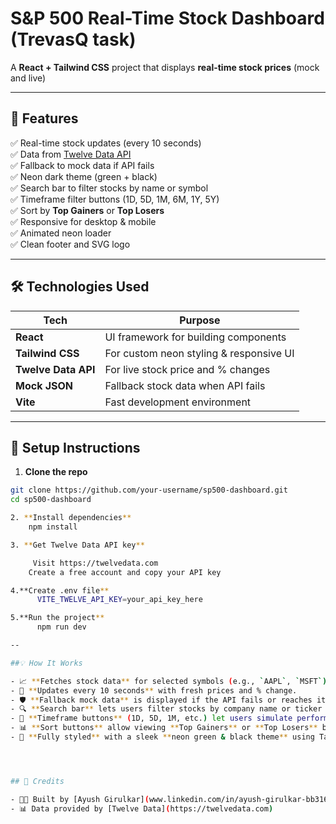 # S&P 500 Real-Time Stock Dashboard (TrevasQ task)

A **React + Tailwind CSS** project that displays **real-time stock prices** (mock and live)

---

## 🚀 Features

✅ Real-time stock updates (every 10 seconds)  
✅ Data from [Twelve Data API](https://twelvedata.com/)  
✅ Fallback to mock data if API fails  
✅ Neon dark theme (green + black)  
✅ Search bar to filter stocks by name or symbol  
✅ Timeframe filter buttons (1D, 5D, 1M, 6M, 1Y, 5Y)  
✅ Sort by **Top Gainers** or **Top Losers**  
✅ Responsive for desktop & mobile  
✅ Animated neon loader  
✅ Clean footer and SVG logo

---

## 🛠️ Technologies Used

| Tech            | Purpose                                  |
|-----------------|-------------------------------------------|
| **React**       | UI framework for building components     |
| **Tailwind CSS**| For custom neon styling & responsive UI  |
| **Twelve Data API** | For live stock price and % changes     |
| **Mock JSON**   | Fallback stock data when API fails       |
| **Vite**        | Fast development environment              |

---
## 🔑 Setup Instructions

1. **Clone the repo**

```bash
git clone https://github.com/your-username/sp500-dashboard.git
cd sp500-dashboard

2. **Install dependencies**
    npm install

3. **Get Twelve Data API key**

     Visit https://twelvedata.com
    Create a free account and copy your API key

4.**Create .env file**
      VITE_TWELVE_API_KEY=your_api_key_here

5.**Run the project**
      npm run dev

--

##💡 How It Works

- 📈 **Fetches stock data** for selected symbols (e.g., `AAPL`, `MSFT`) using the [Twelve Data API](https://twelvedata.com).
- 🔄 **Updates every 10 seconds** with fresh prices and % change.
- 🛡️ **Fallback mock data** is displayed if the API fails or reaches its limit.
- 🔍 **Search bar** lets users filter stocks by company name or ticker symbol.
- 📅 **Timeframe buttons** (1D, 5D, 1M, etc.) let users simulate performance filtering (UI only for now).
- 📊 **Sort buttons** allow viewing **Top Gainers** or **Top Losers** based on % change.
- 🌙 **Fully styled** with a sleek **neon green & black theme** using Tailwind CSS.




## 🙌 Credits

- 👨‍💻 Built by [Ayush Girulkar](www.linkedin.com/in/ayush-girulkar-bb3161219)
- 📊 Data provided by [Twelve Data](https://twelvedata.com)



